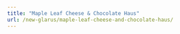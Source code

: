 ```yaml
---
title: "Maple Leaf Cheese & Chocolate Haus"
url: /new-glarus/maple-leaf-cheese-and-chocolate-haus/
---
```

